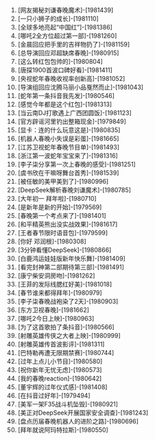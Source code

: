 
1. [网友揭秘刘谦春晚魔术]-[1981439]
1. [一只小狮子的成长]-[1981110]
1. [全球多地亮起“中国红”]-[1981386]
1. [哪吒2全方位超过第一部]-[1981260]
1. [金晨回应把手里的吉祥物扔了]-[1981159]
1. [总导演回应邓超缺席春晚]-[1980915]
1. [这么转红包包帅的]-[1980804]
1. [唐探1900首波口碑好看]-[1981411]
1. [央视蛇年春晚收视率创新高]-[1981052]
1. [导演组回应沈腾马丽小品戛然而止]-[1981043]
1. [蛇年第一条抖音我先发]-[1980546]
1. [感觉今年都是这个红包]-[1981313]
1. [当云南DJ打歌遇上广西团圆饭]-[1981123]
1. [官方辟谣河里钓出整箱现金]-[1979849]
1. [显卡：连的什么玩意这是]-[1980835]
1. [机器人春晚小失误是彩蛋]-[1981665]
1. [江苏卫视蛇年春晚节目单]-[1981493]
1. [浙江第一波蛇年宝宝来了]-[1981316]
1. [李子柒分享第一次上春晚的感受]-[1981251]
1. [虞书欣在干嘛呀舞台首秀]-[1981539]
1. [被任敏的美甲美到了]-[1980996]
1. [DeepSeek解析春晚刘谦魔术]-[1980785]
1. [大年初一 拜年啦]-[1980710]
1. [是新年是新的开始]-[1979569]
1. [春晚第一个考点来了]-[1981401]
1. [和平精英熊出没实战效果]-[1981617]
1. [王者春节限时语音包]-[1979599]
1. [你好 邓润根]-[1980308]
1. [3分钟看懂DeepSeek]-[1980866]
1. [白鹿鸿运娃娃版新年快乐舞]-[1981409]
1. [看完封神第二部期待第三部]-[1981491]
1. [康宁柴安洞房吻]-[1981262]
1. [王菲的发际线腮红好美]-[1981018]
1. [春节谁来都得拜年]-[1980979]
1. [李子柒春晚战袍染了2天]-[1980903]
1. [东方卫视春晚]-[1981662]
1. [哪吒2今日上映]-[1980963]
1. [为了这首歌拍了条抖音]-[1980566]
1. [射雕英雄传侠之大者上映]-[1980999]
1. [射雕英雄传首波影评]-[1981311]
1. [巴特勒再遭无限期禁赛]-[1980744]
1. [过年上点儿小节目]-[1980580]
1. [祝你新年无忧无虑]-[1980573]
1. [我的春晚reaction]-[1980642]
1. [董宇辉的过年仪式感]-[1981408]
1. [在抖音过好年]-[1979494]
1. [美军一架F35战斗机坠毁]-[1980921]
1. [美正对DeepSeek开展国家安全调查]-[1981243]
1. [盘点历届春晚机器人的进阶之路]-[1980696]
1. [拜年就说阿玛特拉斯]-[1980550]